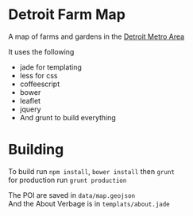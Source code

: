 Detroit Farm Map
=================

A map of farms and gardens in the [Detroit Metro Area](http://wanderer.github.io/Detroit-Farm-Map)

It uses the following
* jade for templating
* less for css
* coffeescript
* bower
* leaflet
* jquery
* And grunt to build everything

Building
========
To build run `npm install`, `bower install` then `grunt`  
for production run `grunt production`

The POI are saved in `data/map.geojson`  
And the About Verbage is in `templats/about.jade`

